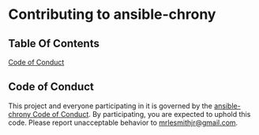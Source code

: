 # Contributing to ansible-chrony

## Table Of Contents

[Code of Conduct](#code-of-conduct)

## Code of Conduct

This project and everyone participating in it is governed by the [ansible-chrony Code of Conduct](CODE_OF_CONDUCT.md). By participating, you are expected to uphold this code. Please report unacceptable behavior to [mrlesmithjr@gmail.com](mailto:mrlesmithjr@gmail.com).

